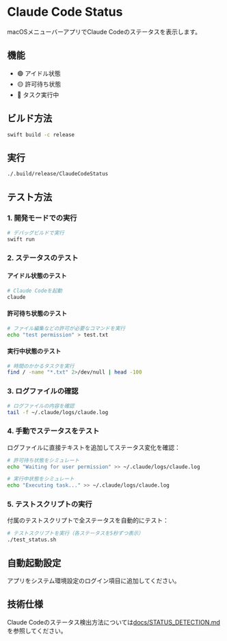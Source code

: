 # Claude Code Status

macOSメニューバーアプリでClaude Codeのステータスを表示します。

## 機能

- 🟢 アイドル状態
- 🟡 許可待ち状態
- 🔴 タスク実行中

## ビルド方法

```bash
swift build -c release
```

## 実行

```bash
./.build/release/ClaudeCodeStatus
```

## テスト方法

### 1. 開発モードでの実行

```bash
# デバッグビルドで実行
swift run
```

### 2. ステータスのテスト

#### アイドル状態のテスト
```bash
# Claude Codeを起動
claude
```

#### 許可待ち状態のテスト
```bash
# ファイル編集などの許可が必要なコマンドを実行
echo "test permission" > test.txt
```

#### 実行中状態のテスト
```bash
# 時間のかかるタスクを実行
find / -name "*.txt" 2>/dev/null | head -100
```

### 3. ログファイルの確認

```bash
# ログファイルの内容を確認
tail -f ~/.claude/logs/claude.log
```

### 4. 手動でステータスをテスト

ログファイルに直接テキストを追加してステータス変化を確認：

```bash
# 許可待ち状態をシミュレート
echo "Waiting for user permission" >> ~/.claude/logs/claude.log

# 実行中状態をシミュレート
echo "Executing task..." >> ~/.claude/logs/claude.log
```

### 5. テストスクリプトの実行

付属のテストスクリプトで全ステータスを自動的にテスト：

```bash
# テストスクリプトを実行（各ステータスを5秒ずつ表示）
./test_status.sh
```

## 自動起動設定

アプリをシステム環境設定のログイン項目に追加してください。

## 技術仕様

Claude Codeのステータス検出方法については[docs/STATUS_DETECTION.md](docs/STATUS_DETECTION.md)を参照してください。